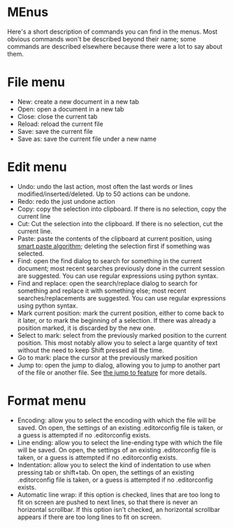 # MEnus
Here's a short description of commands you can find in the menus.
Most obvious commands won't be described beyond their name; some commands are described elsewhere because there were a lot to say about them.

# File menu

- New: create a new document in a new tab
- Open: open a document in a new tab
- Close: close the current tab
- Reload: reload the current file
- Save: save the current file
- Save as: save the current file under a new name

# Edit menu

- Undo: undo the last action, most often the last words or lines modified/inserted/deleted. Up to 50 actions can be undone.
- Redo: redo the just undone action
- Copy: copy the selection into clipboard. If there is no selection, copy the current line
- Cut: Cut the selection into the clipboard. If there is no selection, cut the current line.
- Paste: paste the contents of the clipboard at current position, using [smart paste algorithm](smart-paste-feature.md); deleting the selection first if something was selected. 
- Find: open the find dialog to search for something in the current document; most recent searches previously done in the current session are suggested. You can use regular expressions using python syntax.
- Find and replace: open the search/replace dialog to search for something and replace it with something else; most recent searches/replacements are suggested. You can use regular expressions using python syntax.
- Mark current position: mark the current position, either to come back to it later, or to mark the beginning of a selection. If there was already a position marked, it is discarded by the new one.
- Select to mark: select from the previously marked position to the current position. This most notably allow you to select a large quantity of text without the need to keep Shift pressed all the time.
- Go to mark: place the cursor at the previously marked position
- Jump to: open the jump to dialog, allowing you to jump to another part of the file or another file. See [the jump to feature](jump-to-feature.md) for more details.

# Format menu

- Encoding: allow you to select the encoding with which the file will be saved. On open, the settings of an existing .editorconfig file is taken, or a guess is attempted if no .editorconfig exists.
- Line ending: allow you to select the line-ending type with which the file will be saved. On open, the settings of an existing .editorconfig file is taken, or a guess is attempted if no .editorconfig exists.
- Indentation: allow you to select the kind of indentation to use when pressing tab or shift+tab. On open, the settings of an existing .editorconfig file is taken, or a guess is attempted if no .editorconfig exists.
- Automatic line wrap: if this option is checked, lines that are too long to fit on screen are pushed to next lines, so that there is never an horizontal scrollbar. If this option isn't checked, an horizontal scrollbar appears if there are too long lines to fit on screen.
